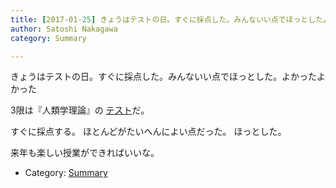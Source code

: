 ```yaml
---
title: [2017-01-25] きょうはテストの日。すぐに採点した。みんないい点でほっとした。よかったよかった
author: Satoshi Nakagawa
category: Summary

---
```


きょうはテストの日。すぐに採点した。みんないい点でほっとした。よかったよかった

 3限は『人類学理論』の
[テスト](/~satoshi/anthrop/class/aesthetics/Memo/exam-2016.html)だ。

 すぐに採点する。
ほとんどがたいへんによい点だった。
ほっとした。

 来年も楽しい授業ができればいいな。

- Category: [Summary](https://merapano.github.io/categories.html#Summary)

